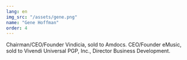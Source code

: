 ```yaml
---
lang: en
img_src: "/assets/gene.png"
name: "Gene Hoffman"
order: 4
---
```


Chairman/CEO/Founder Vindicia, sold to Amdocs. CEO/Founder eMusic, sold to Vivendi Universal PGP, Inc.,  Director Business Development.
